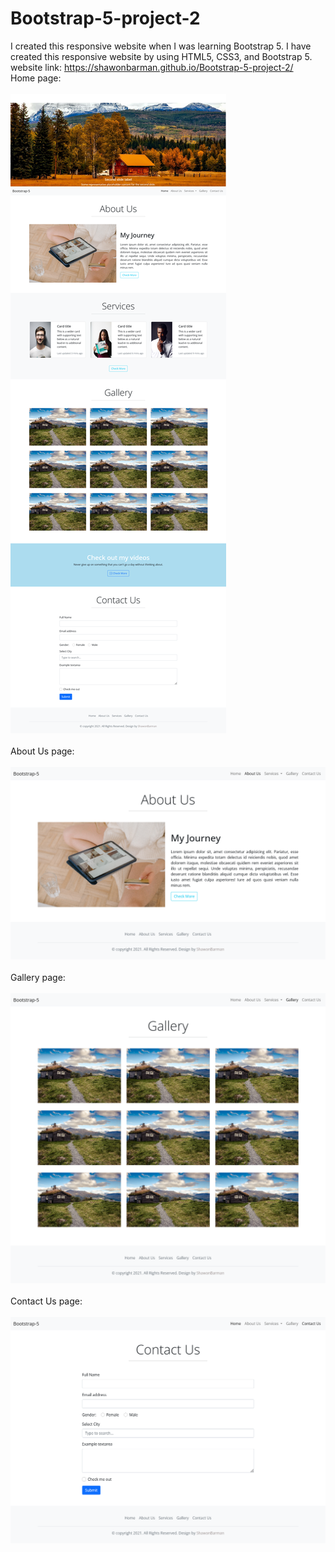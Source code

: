 # Bootstrap-5-project-2
I created this responsive website when I was learning Bootstrap 5. I have created this responsive website by using HTML5, CSS3, and Bootstrap 5.
<br>
website link: https://shawonbarman.github.io/Bootstrap-5-project-2/
<br>
Home page:
<br>
<br>
<img src="https://github.com/ShawonBarman/Bootstrap-5-project-2/blob/main/project_demo/home.png">
<br>
<br>
About Us page:
<br>
<br>
<img src="https://github.com/ShawonBarman/Bootstrap-5-project-2/blob/main/project_demo/aboutus.png">
<br>
<br>
Gallery page:
<br>
<br>
<img src="https://github.com/ShawonBarman/Bootstrap-5-project-2/blob/main/project_demo/gallery.png">
<br>
<br>
Contact Us page:
<br>
<br>
<img src="https://github.com/ShawonBarman/Bootstrap-5-project-2/blob/main/project_demo/contact.png">
